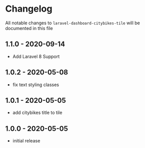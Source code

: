 # Changelog

All notable changes to `laravel-dashboard-citybikes-tile` will be documented in this file

## 1.1.0 - 2020-09-14

-   Add Laravel 8 Support

## 1.0.2 - 2020-05-08

-   fix text styling classes

## 1.0.1 - 2020-05-05

-   add citybikes title to tile

## 1.0.0 - 2020-05-05

-   initial release

